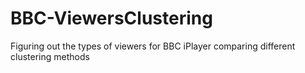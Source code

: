 # BBC-ViewersClustering
Figuring out the types of viewers for BBC iPlayer comparing different clustering methods
